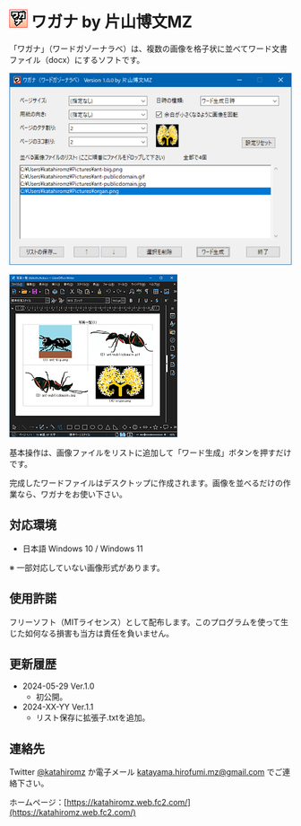 ﻿# ![](img/MyName-32x32.png "") ワガナ by 片山博文MZ

「ワガナ」（ワードガゾーナラベ）は、複数の画像を格子状に並べてワード文書ファイル（docx）にするソフトです。

![Screenshot 1](img/screenshot_1.png)

![Screenshot 2](img/screenshot_2.png)

基本操作は、画像ファイルをリストに追加して「ワード生成」ボタンを押すだけです。

完成したワードファイルはデスクトップに作成されます。画像を並べるだけの作業なら、ワガナをお使い下さい。

## 対応環境

- 日本語 Windows 10 / Windows 11

※ 一部対応していない画像形式があります。

## 使用許諾

フリーソフト（MITライセンス）として配布します。このプログラムを使って生じた如何なる損害も当方は責任を負いません。

## 更新履歴

- 2024-05-29 Ver.1.0
    - 初公開。
- 2024-XX-YY Ver.1.1
    - リスト保存に拡張子.txtを追加。

## 連絡先

Twitter [@katahiromz](https://twitter.com/katahiromz) か電子メール katayama.hirofumi.mz@gmail.com でご連絡下さい。

ホームページ：[https://katahiromz.web.fc2.com/](https://katahiromz.web.fc2.com/)
